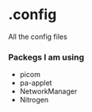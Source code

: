 # .config
All the config files

### Packegs I am using
- picom
- pa-applet
- NetworkManager
- Nitrogen
